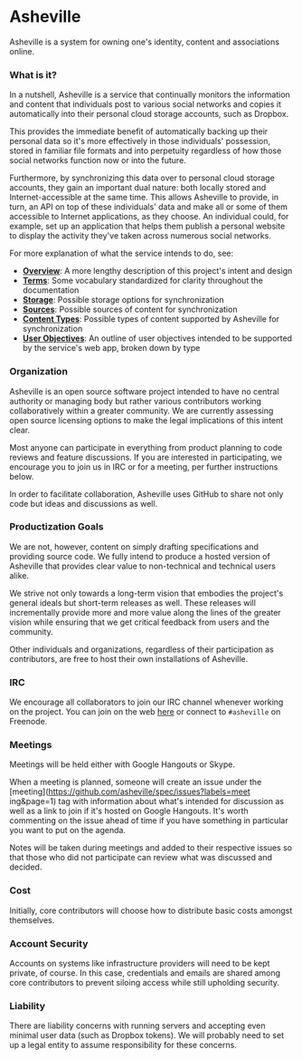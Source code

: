 # Asheville

Asheville is a system for owning one's identity, content and
associations online.

### What is it?

In a nutshell, Asheville is a service that continually monitors the information and content that individuals post to various social networks and copies it automatically into their personal cloud storage accounts, such as Dropbox. 

This provides the immediate benefit of automatically backing up their personal data so it's more effectively in those individuals' possession, stored in familiar file formats and into perpetuity regardless of how those social networks function now or into the future.

Furthermore, by synchronizing this data over to personal cloud storage accounts, they gain an important dual nature: both locally stored and Internet-accessible at the same time. This allows Asheville to provide, in turn, an API on top of these individuals' data and make all or some of them accessible to Internet applications, as they choose. An individual could, for example, set up an application that helps them publish a personal website to display the activity they've taken across numerous social networks.

For more explanation of what the service intends to do, see:

* __[Overview](overview.md)__: A more lengthy description of this project's intent and design
* __[Terms](terms.md)__: Some vocabulary standardized for clarity throughout the documentation
* __[Storage](storage.md)__: Possible storage options for synchronization
* __[Sources](sources.md)__: Possible sources of content for synchronization
* __[Content Types](content-types.md)__: Possible types of content supported by Asheville for synchronization
* __[User Objectives](user-objectives/overview.md)__: An outline of user objectives intended to be supported by the service's web app, broken down by type


### Organization

Asheville is an open source software project intended to have no central authority or managing body but rather various contributors working collaboratively within a greater community. We are currently assessing open source licensing options to make the legal implications of this intent clear.

Most anyone can participate in everything from product planning to code reviews and feature discussions. If you are interested in participating, we encourage you to join us in IRC or for a meeting, per further instructions below.

In order to facilitate collaboration, Asheville uses GitHub to share not only code but ideas and discussions as well.

### Productization Goals

We are not, however, content on simply drafting specifications and providing source code. We fully intend to produce a hosted version of Asheville that provides clear value to non-technical and technical users alike.

We strive not only towards a long-term vision that embodies the project's general ideals but short-term releases as well. These releases will incrementally provide more and more value along the lines of the greater vision while ensuring that we get critical feedback from users and the community.

Other individuals and organizations, regardless of their participation as contributors, are free to host their own installations of Asheville.

### IRC

We encourage all collaborators to join our IRC channel whenever working on the project. You can join on the web [here](http://webchat.freenode.net/?channels=asheville) or connect to `#asheville` on Freenode.

### Meetings

Meetings will be held either with Google Hangouts or Skype.

When a meeting is planned, someone will create an issue
under the [meeting](https://github.com/asheville/spec/issues?labels=meet
ing&page=1) tag with information about what's intended for discussion as well as a link to join if it's hosted on Google Hangouts. It's worth commenting on the issue ahead of time if you have something in particular you want to put on the agenda.

Notes will be taken during meetings and added to their respective issues so that those who did not participate can review what was discussed and decided.

### Cost

Initially, core contributors will choose how to distribute basic costs amongst themselves.

### Account Security

Accounts on systems like infrastructure providers will need to be kept private, of course. In this case, credentials and emails are shared among core contributors to prevent siloing access while still upholding security.

### Liability

There are liability concerns with running servers and accepting even minimal user data (such as Dropbox tokens). We will probably need to set up a legal entity to assume responsibility for these concerns.